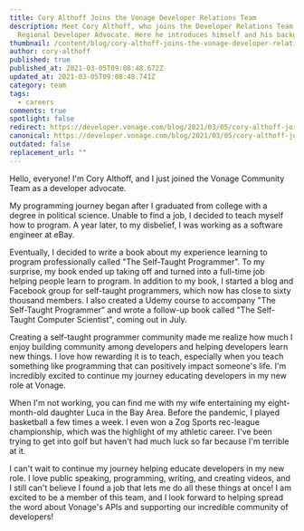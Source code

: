 ```yaml
---
title: Cory Althoff Joins the Vonage Developer Relations Team
description: Meet Cory Althoff, who joins the Developer Relations Team as a
  Regional Developer Advocate. Here he introduces himself and his background.
thumbnail: /content/blog/cory-althoff-joins-the-vonage-developer-relations-team/blog_cory-althoff_1200x600.png
author: cory-althoff
published: true
published_at: 2021-03-05T09:08:48.672Z
updated_at: 2021-03-05T09:08:48.741Z
category: team
tags:
  - careers
comments: true
spotlight: false
redirect: https://developer.vonage.com/blog/2021/03/05/cory-althoff-joins-the-vonage-developer-relations-team
canonical: https://developer.vonage.com/blog/2021/03/05/cory-althoff-joins-the-vonage-developer-relations-team
outdated: false
replacement_url: ""
---
```

Hello, everyone! I'm Cory Althoff, and I just joined the Vonage Community Team as a developer advocate. 

My programming journey began after I graduated from college with a degree in political science. Unable to find a job, I decided to teach myself how to program. A year later, to my disbelief, I was working as a software engineer at eBay. 


Eventually, I decided to write a book about my experience learning to program professionally called "The Self-Taught Programmer". To my surprise, my book ended up taking off and turned into a full-time job helping people learn to program. In addition to my book, I started a blog and Facebook group for self-taught programmers, which now has close to sixty thousand members. I also created a Udemy course to accompany "The Self-Taught Programmer" and wrote a follow-up book called "The Self-Taught Computer Scientist", coming out in July. 

Creating a self-taught programmer community made me realize how much I enjoy building community among developers and helping developers learn new things. I love how rewarding it is to teach, especially when you teach something like programming that can positively impact someone's life.  I'm incredibly excited to continue my journey educating developers in my new role at Vonage. 

When I'm not working, you can find me with my wife entertaining my eight-month-old daughter Luca in the Bay Area. Before the pandemic, I played basketball a few times a week. I even won a Zog Sports rec-league championship, which was the highlight of my athletic career. I've been trying to get into golf but haven't had much luck so far because I'm terrible at it. 

I can't wait to continue my journey helping educate developers in my new role. I love public speaking, programming, writing, and creating videos, and I still can't believe I found a job that lets me do all these things at once! I am excited to be a member of this team, and I look forward to helping spread the word about Vonage's APIs and supporting our incredible community of developers!






